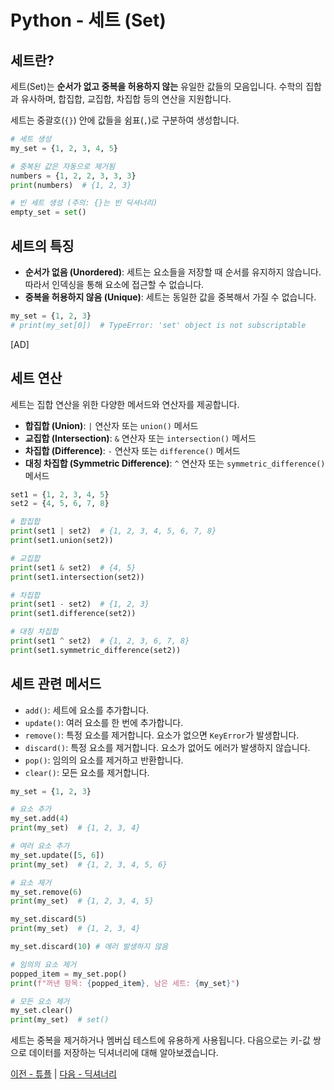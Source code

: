 # Python - 세트 (Set)

## 세트란?

세트(Set)는 **순서가 없고 중복을 허용하지 않는** 유일한 값들의 모음입니다. 수학의 집합과 유사하며, 합집합, 교집합, 차집합 등의 연산을 지원합니다.

세트는 중괄호(`{}`) 안에 값들을 쉼표(`,`)로 구분하여 생성합니다.

```python
# 세트 생성
my_set = {1, 2, 3, 4, 5}

# 중복된 값은 자동으로 제거됨
numbers = {1, 2, 2, 3, 3, 3}
print(numbers)  # {1, 2, 3}

# 빈 세트 생성 (주의: {}는 빈 딕셔너리)
empty_set = set()
```

## 세트의 특징

*   **순서가 없음 (Unordered)**: 세트는 요소들을 저장할 때 순서를 유지하지 않습니다. 따라서 인덱싱을 통해 요소에 접근할 수 없습니다.
*   **중복을 허용하지 않음 (Unique)**: 세트는 동일한 값을 중복해서 가질 수 없습니다.

```python
my_set = {1, 2, 3}
# print(my_set[0])  # TypeError: 'set' object is not subscriptable
```

[AD]

## 세트 연산

세트는 집합 연산을 위한 다양한 메서드와 연산자를 제공합니다.

*   **합집합 (Union)**: `|` 연산자 또는 `union()` 메서드
*   **교집합 (Intersection)**: `&` 연산자 또는 `intersection()` 메서드
*   **차집합 (Difference)**: `-` 연산자 또는 `difference()` 메서드
*   **대칭 차집합 (Symmetric Difference)**: `^` 연산자 또는 `symmetric_difference()` 메서드

```python
set1 = {1, 2, 3, 4, 5}
set2 = {4, 5, 6, 7, 8}

# 합집합
print(set1 | set2)  # {1, 2, 3, 4, 5, 6, 7, 8}
print(set1.union(set2))

# 교집합
print(set1 & set2)  # {4, 5}
print(set1.intersection(set2))

# 차집합
print(set1 - set2)  # {1, 2, 3}
print(set1.difference(set2))

# 대칭 차집합
print(set1 ^ set2)  # {1, 2, 3, 6, 7, 8}
print(set1.symmetric_difference(set2))
```

## 세트 관련 메서드

*   `add()`: 세트에 요소를 추가합니다.
*   `update()`: 여러 요소를 한 번에 추가합니다.
*   `remove()`: 특정 요소를 제거합니다. 요소가 없으면 `KeyError`가 발생합니다.
*   `discard()`: 특정 요소를 제거합니다. 요소가 없어도 에러가 발생하지 않습니다.
*   `pop()`: 임의의 요소를 제거하고 반환합니다.
*   `clear()`: 모든 요소를 제거합니다.

```python
my_set = {1, 2, 3}

# 요소 추가
my_set.add(4)
print(my_set)  # {1, 2, 3, 4}

# 여러 요소 추가
my_set.update([5, 6])
print(my_set)  # {1, 2, 3, 4, 5, 6}

# 요소 제거
my_set.remove(6)
print(my_set)  # {1, 2, 3, 4, 5}

my_set.discard(5)
print(my_set)  # {1, 2, 3, 4}

my_set.discard(10) # 에러 발생하지 않음

# 임의의 요소 제거
popped_item = my_set.pop()
print(f"꺼낸 항목: {popped_item}, 남은 세트: {my_set}")

# 모든 요소 제거
my_set.clear()
print(my_set)  # set()
```

세트는 중복을 제거하거나 멤버십 테스트에 유용하게 사용됩니다. 다음으로는 키-값 쌍으로 데이터를 저장하는 딕셔너리에 대해 알아보겠습니다.

[이전 - 튜플](./tuple) | [다음 - 딕셔너리](./dictionary)
